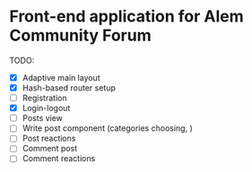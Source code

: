 # Front-end application for Alem Community Forum

TODO:

- [x] Adaptive main layout
- [x] Hash-based router setup
- [ ] Registration
- [x] Login-logout
- [ ] Posts view
- [ ] Write post component (categories choosing, )
- [ ] Post reactions
- [ ] Comment post
- [ ] Comment reactions
